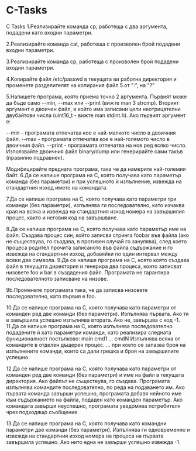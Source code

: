 # C-Tasks
C Tasks
1.Реализирайте команда cp, работеща с два аргумента, подадени като входни параметри.

2.Реализирайте команда cat, работеща с произволен брой подадени входни параметри.

3.Реализирайте команда cp, работеща с произволен брой подадени входни параметри.

4.Koпирайте файл /etc/passwd в текущата ви работна директория и променете разделителят на копирания файл 5.от ":", на "?"

5.Напишете програма, която приема точно 2 аргумента. Първият може да бъде само --min, --max или --print (вижте man 3 strcmp). Вторият аргумент е двоичен файл, в който има записани цели неотрицателни двубайтови числа (uint16_t - вижте man stdint.h). Ако първият аргумент е:

--min - програмата отпечатва кое е най-малкото число в двоичния файл.
--max - програмата отпечатва кое е най-голямото число в двоичния файл.
--print - програмата отпечатва на нов ред всяко число.
Използвайте двоичния файл binary/dump или генерирайте сами такъв (правилно подравнен).

Модифицирайте предната програма, така че да намерите най-големия байт.
6.Да се напише програма на С, която получава като параметър команда (без параметри) и при успешното ѝ изпълнение, извежда на стандартния изход името на командата.

7.Да се напише програма на С, която получава като параметри три команди (без параметри), изпълнява ги последователно, като изчаква края на всяка и извежда на стандартния изход номера на завършилия процес, както и неговия код на завършване.

8.Да се напише програма на С, която получава като параметър име на файл. Създава процес син, който записва стринга foobar във файла (ако не съществува, го създава, в противен случай го занулява), след което процеса родител прочита записаното във файла съдържание и го извежда на стандартния изход, добавяйки по един интервал между всеки два символа.
9.Да се напише програма на C, която която създава файл в текущата директория и генерира два процесa, които записват низовете foo и bar в създадения файл.
Програмата не гарантира последователното записване на низове.

9b.Променете програмата така, че да записва низовете последователно, като първия е foo.

10.Да се напише програма на C, която получава като параметри от команден ред две команди (без параметри). Изпълнява първата. Ако тя е завършила успешно изпълнява втората. Ако не, завършва с код -1.
11.Да се напише програма на C, която изпълнява последователно подадените ѝ като параметри команди, като реализира следната функционалност постъпково:
main cmd1 ... cmdN Изпълнява всяка от командите в отделен дъщерен процес.
... при което се запазва броя на изпълнените команди, които са дали грешка и броя на завършилите успешно.

12.Да се напише програма на C, която получава като параметри от команден ред две команди (без параметри) и име на файл в текущата директория. Ако файлът не съществува, го създава. Програмата изпълнява командите последователно, по реда на подаването им. Ако първата команда завърши успешно, програмата добавя нейното име към съдържанието на файла, подаден като команден параметър. Ако командата завърши неуспешно, програмата уведомява потребителя чрез подходящо съобщение.

13.Да се напише програма на C, която получава като командни параметри две команди (без параметри). Изпълнява ги едновременно и извежда на стандартния изход номера на процеса на първата завършила успешно. Ако нито една не завърши успешно извежда -1.
